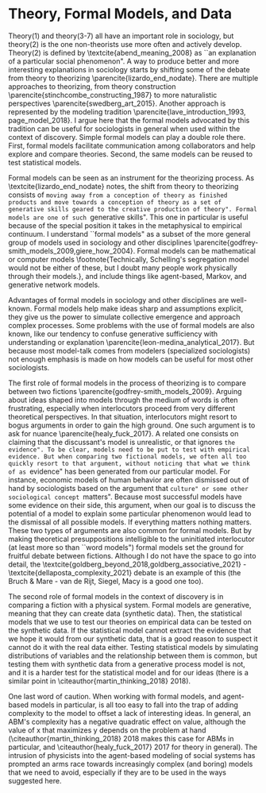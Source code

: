 
# Theory, Formal Models, and Data

Theory(1) and theory(3-7) all have an important role in sociology, but theory(2) is the one non-theorists use more often and actively develop. Theory(2) is defined by \textcite{abend_meaning_2008} as ``an explanation of a particular social phenomenon". A way to produce better and more interesting explanations in sociology starts by shifting some of the debate from theory to theorizing \parencite{lizardo_end_nodate}. There are multiple approaches to theorizing, from theory construction \parencite{stinchcombe_constructing_1987} to more naturalistic perspectives \parencite{swedberg_art_2015}. Another approach is represented by the modeling tradition \parencite{lave_introduction_1993, page_model_2018}. I argue here that the formal models advocated by this tradition can be useful for sociologists in general when used within the context of discovery. Simple formal models can play a double role there. First, formal models facilitate communication among collaborators and help explore and compare theories. Second, the same models can be reused to test statistical models. 


Formal models can be seen as an instrument for the theorizing process. As \textcite{lizardo_end_nodate} notes, the shift from theory to theorizing consists of ``moving away from a conception of theory as finished products and move towards a conception of theory as a set of generative skills geared to the creative production of theory". Formal models are one of such ``generative skills". This one in particular is useful because of the special position it takes in the metaphysical to empirical continuum. I understand ``formal models" as a subset of the more general group of models used in sociology and other disciplines \parencite{godfrey-smith_models_2009,giere_how_2004}. Formal models can be mathematical or computer models \footnote{Technically, Schelling's segregation model would not be either of these, but I doubt many people work physically through their models.}, and include things like agent-based, Markov, and generative network models.

Advantages of formal models in sociology and other disciplines are well-known. Formal models help make ideas sharp and assumptions explicit, they give us the power to simulate collective emergence and approach complex processes. Some problems with the use of formal models are also known, like our tendency to confuse generative sufficiency with understanding or explanation \parencite{leon-medina_analytical_2017}. But because most model-talk comes from modelers (specialized sociologists) not enough emphasis is made on how models can be useful for most other sociologists. 


The first role of formal models in the process of theorizing is to compare between two fictions \parencite{godfrey-smith_models_2009}. Arguing about ideas shaped into models through the medium of words is often frustrating, especially when interlocutors proceed from very different theoretical perspectives. In that situation, interlocutors might resort to bogus arguments in order to gain the high ground. One such argument is to ask for nuance \parencite{healy_fuck_2017}. A related one consists on claiming that the discussant's model is unrealistic, or that ignores ``the evidence". To be clear, models need to be put to test with empirical evidence. But when comparing two fictional models, we often all too quickly resort to that argument, without noticing that what we think of as ``evidence" has been generated from our particular model. For instance, economic models of human behavior are often dismissed out of hand by sociologists based on the argument that ``culture" or some other sociological concept ``matters". Because most successful models have some evidence on their side, this argument, when our goal is to discuss the potential of a model to explain some particular phenomenon would lead to the dismissal of all possible models. If everything matters nothing matters. These two types of arguments are also common for formal models. But by making theoretical presuppositions intelligible to the uninitiated interlocutor (at least more so than ``word models") formal models set the ground for fruitful debate between fictions. Although I do not have the space to go into detail, the \textcite{goldberg_beyond_2018,goldberg_associative_2021} - \textcite{dellaposta_complexity_2021} debate is an example of this (the Bruch \& Mare - van de Rijt, Siegel, Macy is a good one too). 


The second role of formal models in the context of discovery is in comparing a fiction with a physical system. Formal models are generative, meaning that they can create data (synthetic data). Then, the statistical models that we use to test our theories on empirical data can be tested on the synthetic data. If the statistical model cannot extract the evidence that we hope it would from our synthetic data, that is a good reason to suspect it cannot do it with the real data either. Testing statistical models by simulating distributions of variables and the relationship between them is common, but testing them with synthetic data from a generative process model is not, and it is a harder test for the statistical model and for our ideas (there is a similar point in \citeauthor{martin_thinking_2018} 2018). 

One last word of caution. When working with formal models, and agent-based models in particular, is all too easy to fall into the trap of adding complexity to the model to offset a lack of interesting ideas. In general, an ABM's complexity has a negative quadratic effect on value, although the value of x that maximizes y depends on the problem at hand (\citeauthor{martin_thinking_2018} 2018 makes this case for ABMs in particular, and \citeauthor{healy_fuck_2017} 2017 for theory in general). The intrusion of physicists into the agent-based modeling of social systems has prompted an arms race towards increasingly complex (and boring) models that we need to avoid, especially if they are to be used in the ways suggested here. 